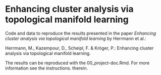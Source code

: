 # Enhancing cluster analysis via topological manifold learning

Code and data to reproduce the results presented in the paper *Enhancing cluster analysis via topological manifold learning* by Herrmann et al.:

Herrmann, M., Kazempour, D., Scheipl, F. & Kröger, P.: Enhancing cluster analysis via topological manifold learning. 

The results can be reproduced with the 00_project-doc.Rmd. For more information see the instructions. therein.
